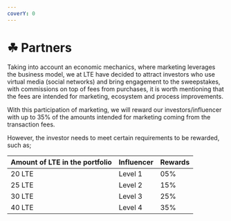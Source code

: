 ```yaml
---
coverY: 0
---
```


# ☘ Partners

Taking into account an economic mechanics, where marketing leverages the business model, we at LTE have decided to attract investors who use virtual media (social networks) and bring engagement to the sweepstakes, with commissions on top of fees from purchases, it is worth mentioning that the fees are intended for marketing, ecosystem and process improvements.

With this participation of marketing, we will reward our investors/influencer with up to 35% of the amounts intended for marketing coming from the transaction fees.

However, the investor needs to meet certain requirements to be rewarded, such as;

| Amount of LTE in the portfolio  | Influencer  | Rewards |
| ------------------------------- | ----------- | ------- |
| 20 LTE                          | Level 1     | 05%     |
| 25 LTE                          |  Level 2    | 15%     |
| 30 LTE                          | Level 3     | 25%     |
| 40  LTE                         | Level 4     | 35%     |
